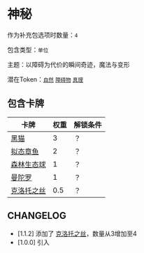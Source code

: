 # 神秘

作为补充包选项时数量：`4`

包含类型：`单位`

主题：以障碍为代价的瞬间奇迹，魔法与变形

潜在Token：[`自然`](自然.md) [`障碍物`](障碍物.md) [`真理`](真理.md)

## 包含卡牌

卡牌 | 权重 | 解锁条件
--- | --- | ---
[黑猫](../卡牌/黑猫.md) | 3 | ？
[拟态章鱼](../卡牌/拟态章鱼.md) | 2  | ？
[森林生态球](../卡牌/森林生态球.md) | 1 | ？
[曼陀罗](../卡牌/曼陀罗.md) | 1 | ？
[克洛托之丝](../卡牌/克洛托之丝.md) | 0.5 | ？

## CHANGELOG

- [1.1.2] 添加了 [克洛托之丝](../卡牌/克洛托之丝.md)，数量从3增加至4
- [1.0.0] 引入
